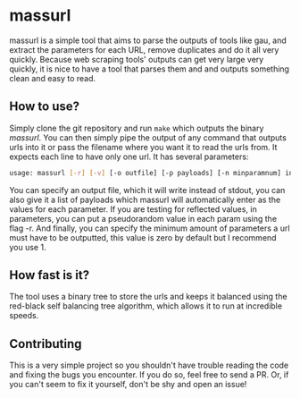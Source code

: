 # massurl

massurl is a simple tool that aims to parse the outputs of tools like gau, and
extract the parameters for each URL, remove duplicates and do it all very
quickly. Because web scraping tools' outputs can get very large very quickly,
it is nice to have a tool that parses them and and outputs something clean and
easy to read.

## How to use?

Simply clone the git repository and run `make` which outputs the binary
*massurl*. You can then simply pipe the output of any command that outputs urls
into it or pass the filename where you want it to read the urls from. It
expects each line to have only one url. It has several parameters:

``` sh
usage: massurl [-r] [-v] [-o outfile] [-p payloads] [-n minparamnum] input_file
```

You can specify an output file, which it will write instead of stdout, you can
also give it a list of payloads which massurl will automatically enter as the
values for each parameter. If you are testing for reflected values, in
parameters, you can put a pseudorandom value in each param using the flag -r.
And finally, you can specify the minimum amount of parameters a url must have
to be outputted, this value is zero by default but I recommend you use 1.

## How fast is it?

The tool uses a binary tree to store the urls and keeps it balanced using the
red-black self balancing tree algorithm, which allows it to run at incredible
speeds.

## Contributing

This is a very simple project so you shouldn't have trouble reading the code
and fixing the bugs you encounter. If you do so, feel free to send a PR. Or, if
you can't seem to fix it yourself, don't be shy and open an issue!
